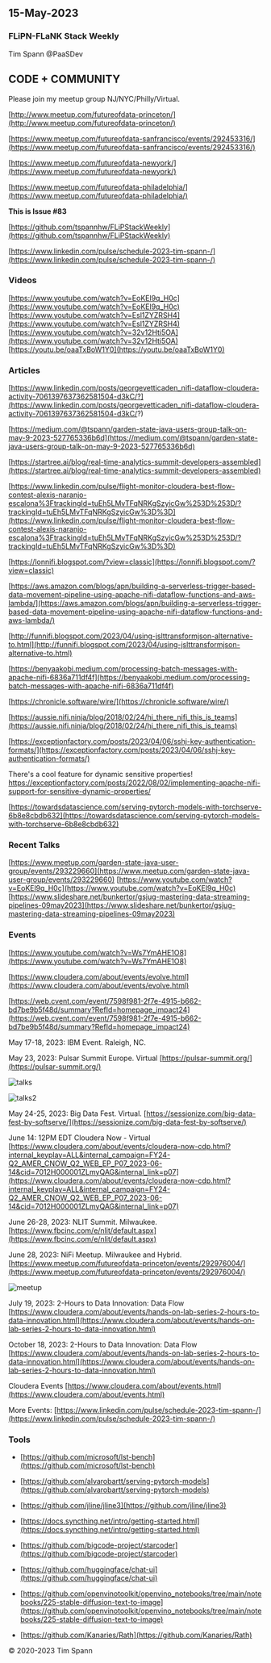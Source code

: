 



## 15-May-2023

### FLiPN-FLaNK Stack Weekly

Tim Spann @PaaSDev



## CODE + COMMUNITY


Please join my meetup group NJ/NYC/Philly/Virtual. 

[http://www.meetup.com/futureofdata-princeton/](http://www.meetup.com/futureofdata-princeton/)

[https://www.meetup.com/futureofdata-sanfrancisco/events/292453316/](https://www.meetup.com/futureofdata-sanfrancisco/events/292453316/)

[https://www.meetup.com/futureofdata-newyork/](https://www.meetup.com/futureofdata-newyork/)

[https://www.meetup.com/futureofdata-philadelphia/](https://www.meetup.com/futureofdata-philadelphia/)


**This is Issue #83**

[https://github.com/tspannhw/FLiPStackWeekly](https://github.com/tspannhw/FLiPStackWeekly)

[https://www.linkedin.com/pulse/schedule-2023-tim-spann-/](https://www.linkedin.com/pulse/schedule-2023-tim-spann-/)



### Videos

[https://www.youtube.com/watch?v=EoKEl9q_H0c](https://www.youtube.com/watch?v=EoKEl9q_H0c)
[https://www.youtube.com/watch?v=Esl1ZYZRSH4](https://www.youtube.com/watch?v=Esl1ZYZRSH4)
[https://www.youtube.com/watch?v=32v12Hti5OA](https://www.youtube.com/watch?v=32v12Hti5OA)
[https://youtu.be/oaaTxBoW1Y0](https://youtu.be/oaaTxBoW1Y0)



### Articles

[https://www.linkedin.com/posts/georgevetticaden_nifi-dataflow-cloudera-activity-7061397637362581504-d3kC/?](https://www.linkedin.com/posts/georgevetticaden_nifi-dataflow-cloudera-activity-7061397637362581504-d3kC/?)

[https://medium.com/@tspann/garden-state-java-users-group-talk-on-may-9-2023-527765336b6d](https://medium.com/@tspann/garden-state-java-users-group-talk-on-may-9-2023-527765336b6d)

[https://startree.ai/blog/real-time-analytics-summit-developers-assembled](https://startree.ai/blog/real-time-analytics-summit-developers-assembled)

[https://www.linkedin.com/pulse/flight-monitor-cloudera-best-flow-contest-alexis-naranjo-escalona%3FtrackingId=tuEh5LMvTFqNRKgSzyicGw%253D%253D/?trackingId=tuEh5LMvTFqNRKgSzyicGw%3D%3D](https://www.linkedin.com/pulse/flight-monitor-cloudera-best-flow-contest-alexis-naranjo-escalona%3FtrackingId=tuEh5LMvTFqNRKgSzyicGw%253D%253D/?trackingId=tuEh5LMvTFqNRKgSzyicGw%3D%3D)

[https://lonnifi.blogspot.com/?view=classic](https://lonnifi.blogspot.com/?view=classic)

[https://aws.amazon.com/blogs/apn/building-a-serverless-trigger-based-data-movement-pipeline-using-apache-nifi-dataflow-functions-and-aws-lambda/](https://aws.amazon.com/blogs/apn/building-a-serverless-trigger-based-data-movement-pipeline-using-apache-nifi-dataflow-functions-and-aws-lambda/)

[http://funnifi.blogspot.com/2023/04/using-jslttransformjson-alternative-to.html](http://funnifi.blogspot.com/2023/04/using-jslttransformjson-alternative-to.html)

[https://benyaakobi.medium.com/processing-batch-messages-with-apache-nifi-6836a711df4f](https://benyaakobi.medium.com/processing-batch-messages-with-apache-nifi-6836a711df4f)

[https://chronicle.software/wire/](https://chronicle.software/wire/)

[https://aussie.nifi.ninja/blog/2018/02/24/hi_there_nifi_this_is_teams](https://aussie.nifi.ninja/blog/2018/02/24/hi_there_nifi_this_is_teams)

[https://exceptionfactory.com/posts/2023/04/06/sshj-key-authentication-formats/](https://exceptionfactory.com/posts/2023/04/06/sshj-key-authentication-formats/)

There's a cool feature for dynamic sensitive properties!
[https://exceptionfactory.com/posts/2022/08/02/implementing-apache-nifi-support-for-sensitive-dynamic-properties/
](https://exceptionfactory.com/posts/2022/08/02/implementing-apache-nifi-support-for-sensitive-dynamic-properties/
)

[https://towardsdatascience.com/serving-pytorch-models-with-torchserve-6b8e8cbdb632](https://towardsdatascience.com/serving-pytorch-models-with-torchserve-6b8e8cbdb632)



### Recent Talks

[https://www.meetup.com/garden-state-java-user-group/events/293229660](https://www.meetup.com/garden-state-java-user-group/events/293229660)
[https://www.youtube.com/watch?v=EoKEl9q_H0c](https://www.youtube.com/watch?v=EoKEl9q_H0c)
[https://www.slideshare.net/bunkertor/gsjug-mastering-data-streaming-pipelines-09may2023](https://www.slideshare.net/bunkertor/gsjug-mastering-data-streaming-pipelines-09may2023)


### Events

[https://www.youtube.com/watch?v=Ws7YmAHE1O8](https://www.youtube.com/watch?v=Ws7YmAHE1O8)

[https://www.cloudera.com/about/events/evolve.html](https://www.cloudera.com/about/events/evolve.html)

[https://web.cvent.com/event/7598f981-2f7e-4915-b662-bd7be9b5f48d/summary?RefId=homepage_impact24](https://web.cvent.com/event/7598f981-2f7e-4915-b662-bd7be9b5f48d/summary?RefId=homepage_impact24)



May 17-18, 2023:  IBM Event. Raleigh, NC.

May 23, 2023:  Pulsar Summit Europe. Virtual
[https://pulsar-summit.org/](https://pulsar-summit.org/)

![talks](https://raw.githubusercontent.com/tspannhw/FLiPStackWeekly/main/images/nififasttim.png)

![talks2](https://raw.githubusercontent.com/tspannhw/FLiPStackWeekly/main/images/Timothy%20Spann%20_%20David%20Kjerrumgaard%20_%20Julien%20Jakubowski.png)

May 24-25, 2023:  Big Data Fest. Virtual.
[https://sessionize.com/big-data-fest-by-softserve/](https://sessionize.com/big-data-fest-by-softserve/)

June 14:  12PM EDT
Cloudera Now - Virtual
[https://www.cloudera.com/about/events/cloudera-now-cdp.html?internal_keyplay=ALL&internal_campaign=FY24-Q2_AMER_CNOW_Q2_WEB_EP_P07_2023-06-14&cid=7012H000001ZLmyQAG&internal_link=p07](https://www.cloudera.com/about/events/cloudera-now-cdp.html?internal_keyplay=ALL&internal_campaign=FY24-Q2_AMER_CNOW_Q2_WEB_EP_P07_2023-06-14&cid=7012H000001ZLmyQAG&internal_link=p07)

June 26-28, 2023:  NLIT Summit.  Milwaukee.  
[https://www.fbcinc.com/e/nlit/default.aspx](https://www.fbcinc.com/e/nlit/default.aspx)

June 28, 2023:  NiFi Meetup.   Milwaukee and Hybrid.
[https://www.meetup.com/futureofdata-princeton/events/292976004/](https://www.meetup.com/futureofdata-princeton/events/292976004/)

![meetup](https://raw.githubusercontent.com/tspannhw/FLiPStackWeekly/main/images/junemeetup.jpg)

July 19, 2023:   2-Hours to Data Innovation:   Data Flow
[https://www.cloudera.com/about/events/hands-on-lab-series-2-hours-to-data-innovation.html](https://www.cloudera.com/about/events/hands-on-lab-series-2-hours-to-data-innovation.html)

October 18, 2023:  2-Hours to Data Innovation:   Data Flow
[https://www.cloudera.com/about/events/hands-on-lab-series-2-hours-to-data-innovation.html](https://www.cloudera.com/about/events/hands-on-lab-series-2-hours-to-data-innovation.html)

Cloudera Events
[https://www.cloudera.com/about/events.html](https://www.cloudera.com/about/events.html)

More Events:
[https://www.linkedin.com/pulse/schedule-2023-tim-spann-/](https://www.linkedin.com/pulse/schedule-2023-tim-spann-/)



### Tools

* [https://github.com/microsoft/lst-bench](https://github.com/microsoft/lst-bench)

* [https://github.com/alvarobartt/serving-pytorch-models](https://github.com/alvarobartt/serving-pytorch-models)

* [https://github.com/jline/jline3](https://github.com/jline/jline3)

* [https://docs.syncthing.net/intro/getting-started.html](https://docs.syncthing.net/intro/getting-started.html)

* [https://github.com/bigcode-project/starcoder](https://github.com/bigcode-project/starcoder)

* [https://github.com/huggingface/chat-ui](https://github.com/huggingface/chat-ui)

* [https://github.com/openvinotoolkit/openvino_notebooks/tree/main/notebooks/225-stable-diffusion-text-to-image](https://github.com/openvinotoolkit/openvino_notebooks/tree/main/notebooks/225-stable-diffusion-text-to-image)

* [https://github.com/Kanaries/Rath](https://github.com/Kanaries/Rath)

&copy; 2020-2023 Tim Spann
